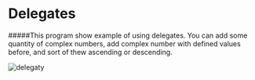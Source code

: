 # Delegates

#####This program show example of using delegates. You can add some quantity of complex numbers, add complex number with defined values before, and sort of thew ascending or descending.

![delegaty](https://cloud.githubusercontent.com/assets/17574275/21677246/b0670a0c-d339-11e6-86e9-36b94c1411ec.PNG)
